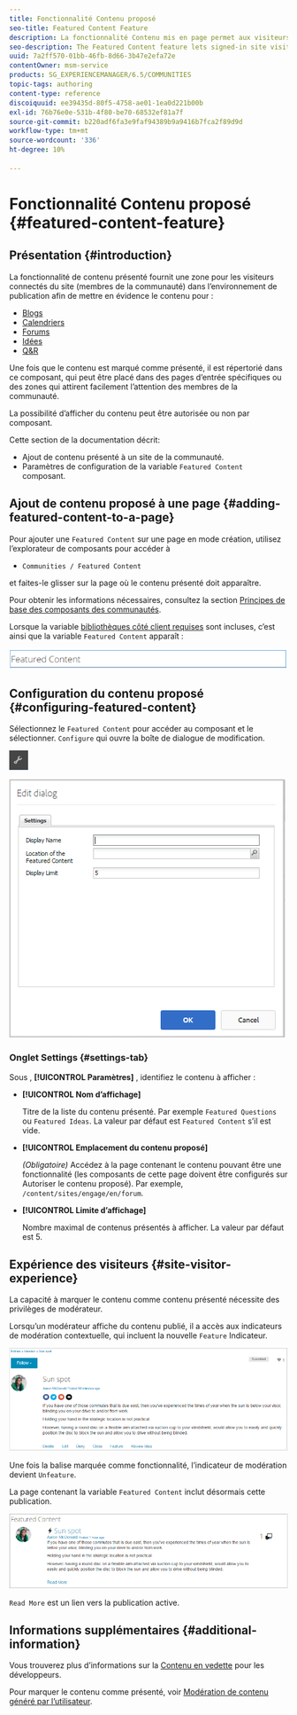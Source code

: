 ```yaml
---
title: Fonctionnalité Contenu proposé
seo-title: Featured Content Feature
description: La fonctionnalité Contenu mis en page permet aux visiteurs connectés du site de mettre en surbrillance le contenu.
seo-description: The Featured Content feature lets signed-in site visitors highlight content
uuid: 7a2ff570-01bb-46fb-8d66-3b47e2efa72e
contentOwner: msm-service
products: SG_EXPERIENCEMANAGER/6.5/COMMUNITIES
topic-tags: authoring
content-type: reference
discoiquuid: ee39435d-80f5-4758-ae01-1ea0d221b00b
exl-id: 76b76e0e-531b-4f80-be70-68532ef81a7f
source-git-commit: b220adf6fa3e9faf94389b9a9416b7fca2f89d9d
workflow-type: tm+mt
source-wordcount: '336'
ht-degree: 10%

---
```


# Fonctionnalité Contenu proposé {#featured-content-feature}

## Présentation  {#introduction}

La fonctionnalité de contenu présenté fournit une zone pour les visiteurs connectés du site (membres de la communauté) dans l’environnement de publication afin de mettre en évidence le contenu pour :

* [Blogs](blog-feature.md)
* [Calendriers](calendar.md)
* [Forums](forum.md)
* [Idées](ideation-feature.md)
* [Q&amp;R](working-with-qna.md)

Une fois que le contenu est marqué comme présenté, il est répertorié dans ce composant, qui peut être placé dans des pages d’entrée spécifiques ou des zones qui attirent facilement l’attention des membres de la communauté.

La possibilité d’afficher du contenu peut être autorisée ou non par composant.

Cette section de la documentation décrit:

* Ajout de contenu présenté à un site de la communauté.
* Paramètres de configuration de la variable `Featured Content` composant.

## Ajout de contenu proposé à une page {#adding-featured-content-to-a-page}

Pour ajouter une `Featured Content` sur une page en mode création, utilisez l’explorateur de composants pour accéder à

* `Communities / Featured Content`

et faites-le glisser sur la page où le contenu présenté doit apparaître.

Pour obtenir les informations nécessaires, consultez la section [Principes de base des composants des communautés](basics.md).

Lorsque la variable [bibliothèques côté client requises](essentials-featured.md#essentials-for-client-side) sont incluses, c’est ainsi que la variable `Featured Content` apparaît :

![featuredcontent](assets/featuredcontent.png)

## Configuration du contenu proposé {#configuring-featured-content}

Sélectionnez le `Featured Content` pour accéder au composant et le sélectionner. `Configure` qui ouvre la boîte de dialogue de modification.

![configure-new](assets/configure-new.png)

![featuredcontent1](assets/featuredcontent1.png)

### Onglet Settings {#settings-tab}

Sous , **[!UICONTROL Paramètres]** , identifiez le contenu à afficher :

* **[!UICONTROL Nom d’affichage]**

   Titre de la liste du contenu présenté. Par exemple `Featured Questions` ou `Featured Ideas`. La valeur par défaut est `Featured Content` s’il est vide.

* **[!UICONTROL Emplacement du contenu proposé]**

   *(Obligatoire)* Accédez à la page contenant le contenu pouvant être une fonctionnalité (les composants de cette page doivent être configurés sur Autoriser le contenu proposé). Par exemple, `/content/sites/engage/en/forum`.

* **[!UICONTROL Limite d’affichage]**

   Nombre maximal de contenus présentés à afficher. La valeur par défaut est 5.

## Expérience des visiteurs {#site-visitor-experience}

La capacité à marquer le contenu comme contenu présenté nécessite des privilèges de modérateur.

Lorsqu’un modérateur affiche du contenu publié, il a accès aux indicateurs de modération contextuelle, qui incluent la nouvelle `Feature` Indicateur.

![site-visiteur-expérience](assets/site-visitor-experience.png)

Une fois la balise marquée comme fonctionnalité, l’indicateur de modération devient `Unfeature`.

La page contenant la variable `Featured Content` inclut désormais cette publication.

![site-visitor-experience1](assets/site-visitor-experience1.png)

`Read More` est un lien vers la publication active.

## Informations supplémentaires {#additional-information}

Vous trouverez plus d’informations sur la [Contenu en vedette](essentials-featured.md) pour les développeurs.

Pour marquer le contenu comme présenté, voir [Modération de contenu généré par l’utilisateur](moderate-ugc.md).
